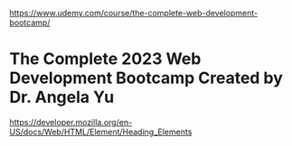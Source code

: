 

https://www.udemy.com/course/the-complete-web-development-bootcamp/
<h1>
  The Complete 2023 Web Development Bootcamp  Created by Dr. Angela Yu
</h1




https://developer.mozilla.org/en-US/docs/Web/HTML/Element/Heading_Elements  
